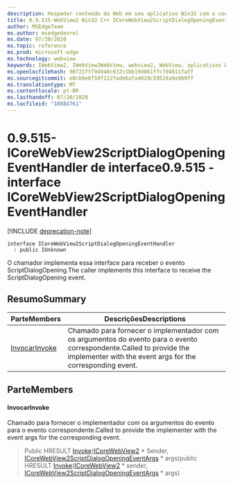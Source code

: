 ```yaml
---
description: Hospedar conteúdo da Web em seu aplicativo Win32 com o controle WebView2 do Microsoft Edge
title: 0.9.515-WebView2 Win32 C++ ICoreWebView2ScriptDialogOpeningEventHandler
author: MSEdgeTeam
ms.author: msedgedevrel
ms.date: 07/20/2020
ms.topic: reference
ms.prod: microsoft-edge
ms.technology: webview
keywords: IWebView2, IWebView2WebView, webview2, WebView, aplicativos Win32, Win32, Edge, ICoreWebView2, ICoreWebView2Controller, controle do navegador, HTML Edge
ms.openlocfilehash: 90721fff94948c632c1bb19d861ffc7d4911faff
ms.sourcegitcommit: e0cb9e6f59f222fade6afa4829c59524a9a9b9ff
ms.translationtype: MT
ms.contentlocale: pt-BR
ms.lasthandoff: 07/20/2020
ms.locfileid: "10884761"
---
```

# <span data-ttu-id="b3d03-104">0.9.515-ICoreWebView2ScriptDialogOpeningEventHandler de interface</span><span class="sxs-lookup"><span data-stu-id="b3d03-104">0.9.515 - interface ICoreWebView2ScriptDialogOpeningEventHandler</span></span> 

[!INCLUDE [deprecation-note](../../includes/deprecation-note.md)]

```
interface ICoreWebView2ScriptDialogOpeningEventHandler
  : public IUnknown
```

<span data-ttu-id="b3d03-105">O chamador implementa essa interface para receber o evento ScriptDialogOpening.</span><span class="sxs-lookup"><span data-stu-id="b3d03-105">The caller implements this interface to receive the ScriptDialogOpening event.</span></span>

## <span data-ttu-id="b3d03-106">Resumo</span><span class="sxs-lookup"><span data-stu-id="b3d03-106">Summary</span></span>

 <span data-ttu-id="b3d03-107">Parte</span><span class="sxs-lookup"><span data-stu-id="b3d03-107">Members</span></span>                        | <span data-ttu-id="b3d03-108">Descrições</span><span class="sxs-lookup"><span data-stu-id="b3d03-108">Descriptions</span></span>
--------------------------------|---------------------------------------------
[<span data-ttu-id="b3d03-109">Invocar</span><span class="sxs-lookup"><span data-stu-id="b3d03-109">Invoke</span></span>](#invoke) | <span data-ttu-id="b3d03-110">Chamado para fornecer o implementador com os argumentos do evento para o evento correspondente.</span><span class="sxs-lookup"><span data-stu-id="b3d03-110">Called to provide the implementer with the event args for the corresponding event.</span></span>

## <span data-ttu-id="b3d03-111">Parte</span><span class="sxs-lookup"><span data-stu-id="b3d03-111">Members</span></span>

#### <span data-ttu-id="b3d03-112">Invocar</span><span class="sxs-lookup"><span data-stu-id="b3d03-112">Invoke</span></span> 

<span data-ttu-id="b3d03-113">Chamado para fornecer o implementador com os argumentos do evento para o evento correspondente.</span><span class="sxs-lookup"><span data-stu-id="b3d03-113">Called to provide the implementer with the event args for the corresponding event.</span></span>

> <span data-ttu-id="b3d03-114">Public HRESULT [Invoke](#invoke)([ICoreWebView2](icorewebview2.md) \* Sender, [ICoreWebView2ScriptDialogOpeningEventArgs](icorewebview2scriptdialogopeningeventargs.md) \* args)</span><span class="sxs-lookup"><span data-stu-id="b3d03-114">public HRESULT [Invoke](#invoke)([ICoreWebView2](icorewebview2.md) \* sender, [ICoreWebView2ScriptDialogOpeningEventArgs](icorewebview2scriptdialogopeningeventargs.md) \* args)</span></span>

